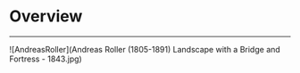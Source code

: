 # Overview

---
![AndreasRoller](Andreas Roller (1805-1891) Landscape with a Bridge and Fortress - 1843.jpg)